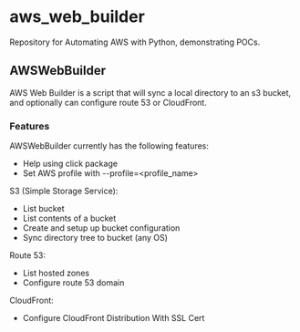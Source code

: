 # aws_web_builder

Repository for Automating AWS with Python, demonstrating POCs.

## AWSWebBuilder

AWS Web Builder is a script that will sync a local directory to an s3 bucket, and optionally can configure route 53 or CloudFront.

### Features

AWSWebBuilder currently has the following features:
- Help using click package
- Set AWS profile with --profile=<profile_name>

S3 (Simple Storage Service):
- List bucket
- List contents of a bucket
- Create and setup up bucket configuration
- Sync directory tree to bucket (any OS)

Route 53:
- List hosted zones
- Configure route 53 domain

CloudFront:
- Configure CloudFront Distribution With SSL Cert
